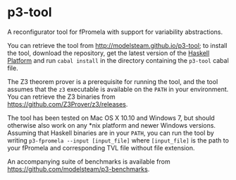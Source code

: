 p3-tool
===========

A reconfigurator tool for fPromela with support for variability abstractions.

You can retrieve the tool from <http://modelsteam.github.io/p3-tool>; to install the tool, download the repository, get the latest version of the [Haskell Platform](https://www.haskell.org/platform/) and run `cabal install` in the directory containing the `p3-tool` cabal file. 

The Z3 theorem prover is a prerequisite for running the tool, and the tool assumes that the `z3` executable is available on the `PATH` in your environment. You can retrieve the Z3 binaries from <https://github.com/Z3Prover/z3/releases>.

The tool has been tested on Mac OS X 10.10 and Windows 7, but should otherwise also work on any *nix platform and newer Windows versions.
Assuming that Haskell binaries are in your `PATH`, you can run the tool by writing `p3-fpromela --input [input_file]` where `[input_file]` is the path to your fPromela and corresponding TVL file without file extension.


An accompanying suite of benchmarks is available from <https://github.com/modelsteam/p3-benchmarks>.
